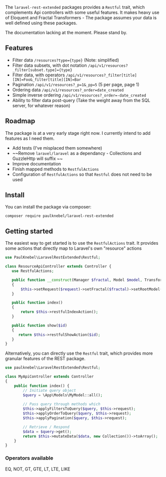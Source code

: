 
The `laravel-rest-extended` packages provides a `Restful` trait, which complements Api controllers with some useful features.
It makes heavy use of Eloquent and Fractal Transformers - The package assumes your data is well defined using these packages.

The documentation lacking at the moment. Please stand by.

 ## Features
 - Filter data  `/resources?type={type}` (Note: simplified)
 - Filter data subsets, with dot notation `/api/v1/resources?_filter[subset.type]={type}`
 - Filter data, with operators `/api/v1/resources?_filter[title][IN]=Foo&_filter[title][IN]=Bar`
 - Pagination `/api/v1/resources?_p=1&_pp=5` (5 per page, page 1)
 - Ordering data `/api/v1/resources?_order=date_created`
 - Simple inverse ordering `/api/v1/resources?_order=-date_created`
 - Ability to filter data post-query (Take the weight away from the SQL server, for whatever reason)

 
 ## Roadmap
The package is at a very early stage right now. I currently intend to add features as I need them. 

 - Add tests (I've misplaced them somewhere)
 - ~~Remove `laravel/laravel` as a dependancy - Collections and GuzzleHttp will suffix ~~
 - Improve documentation
 - Finish mapped methods to `RestfulActions`
 - Configuration of `RestfulActions` so that `Restful` does not need to be used

 ## Install
 You can install the package via composer:
 ```
 composer require paulknebel/laravel-rest-extended
 ```
 
 ## Getting started

The easiest way to get started is to use the `RestfulActions` trait. It provides some actions that directly map to Laravel's own "resource" actions

 ```php
 use PaulKnebel\LaravelRestExtended\Restful;

class ResourceApiController extends Controller {
	use RestfulActions;

	public function __construct(Manager $fractal, Model $model, Transformer $transformer, Request $request) 
	{
		$this->setRequest($request)->setFractal($fractal)->setRootModel($model);
	}

	public function index()
	{
		return $this->restfulIndexAction();
	}

    public function show($id) 
    {
       return $this->restfulShowAction($id);
    }
}
 ```

Alternatively, you can directly use the `Restful` trait, which provides more granular features of the REST package.

```php
use paulknebel\LaravelRestExtended\Restful;

class MyApiController extends Controller 
{
	public function index() {
		// Initiate query object
		$query = \App\Models\MyModel::all();
	
		// Pass query through methods which
		$this->applyFiltersToQuery($query, $this->request);
		$this->applyOrderToQuery($query, $this->request);
		$this->applyPagination($query, $this->request);

		// Retrieve / Respond
		$data = $query->get();
		return $this->mutateData($data, new Collection())->toArray();
	}
}
```

 ### Operators available
EQ, NOT, GT, GTE, LT, LTE, LIKE
